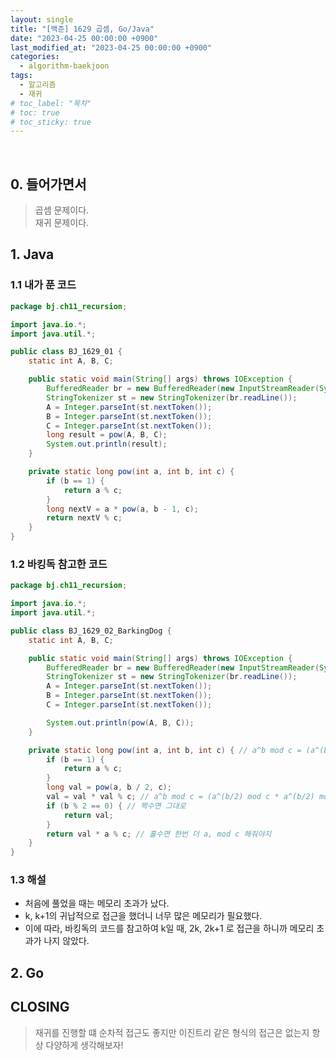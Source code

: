 ```yaml
---
layout: single
title: "[백준] 1629 곱셈, Go/Java"
date: "2023-04-25 00:00:00 +0900"
last_modified_at: "2023-04-25 00:00:00 +0900"
categories:
  - algorithm-baekjoon
tags:
  - 알고리즘
  - 재귀
# toc_label: "목차"
# toc: true
# toc_sticky: true
---
```


<br/>

## 0. 들어가면서

> 곱셈 문제이다. <br>
> 재귀 문제이다.<br>

## 1. Java

### 1.1 내가 푼 코드

```java
package bj.ch11_recursion;

import java.io.*;
import java.util.*;

public class BJ_1629_01 {
    static int A, B, C;

    public static void main(String[] args) throws IOException {
        BufferedReader br = new BufferedReader(new InputStreamReader(System.in));
        StringTokenizer st = new StringTokenizer(br.readLine());
        A = Integer.parseInt(st.nextToken());
        B = Integer.parseInt(st.nextToken());
        C = Integer.parseInt(st.nextToken());
        long result = pow(A, B, C);
        System.out.println(result);
    }

    private static long pow(int a, int b, int c) {
        if (b == 1) {
            return a % c;
        }
        long nextV = a * pow(a, b - 1, c);
        return nextV % c;
    }
}
```

### 1.2 바킹독 참고한 코드

```java
package bj.ch11_recursion;

import java.io.*;
import java.util.*;

public class BJ_1629_02_BarkingDog {
    static int A, B, C;

    public static void main(String[] args) throws IOException {
        BufferedReader br = new BufferedReader(new InputStreamReader(System.in));
        StringTokenizer st = new StringTokenizer(br.readLine());
        A = Integer.parseInt(st.nextToken());
        B = Integer.parseInt(st.nextToken());
        C = Integer.parseInt(st.nextToken());

        System.out.println(pow(A, B, C));
    }

    private static long pow(int a, int b, int c) { // a^b mod c = (a^(b/2) mod c * a^(b/2) mod c) mod c
        if (b == 1) {
            return a % c;
        }
        long val = pow(a, b / 2, c);
        val = val * val % c; // a^b mod c = (a^(b/2) mod c * a^(b/2) mod c) mod c
        if (b % 2 == 0) { // 짝수면 그대로
            return val;
        }
        return val * a % c; // 홀수면 한번 더 a, mod c 해줘야지
    }
}

```

### 1.3 해설

- 처음에 풀었을 때는 메모리 초과가 났다.
- k, k+1의 귀납적으로 접근을 했더니 너무 많은 메모리가 필요했다.
- 이에 따라, 바킹독의 코드를 참고하여 k일 때, 2k, 2k+1 로 접근을 하니까 메모리 초과가 나지 않았다.

## 2. Go

## CLOSING

> 재귀를 진행할 떄 순차적 접근도 좋지만 이진트리 같은 형식의 접근은 없는지 항상 다양하게 생각해보자!<br>
